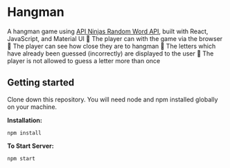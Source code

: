# Hangman

A hangman game using [API Ninjas Random Word API](https://api-ninjas.com/api/randomword), built with React, JavaScript, and Material UI  The player can with the game via the browser  The player can see how close they are to hangman  The letters which have already been guessed (incorrectly) are displayed to the user  The player is not allowed to guess a letter more than once

## Getting started

Clone down this repository. You will need node and npm installed globally on your machine.

**Installation:**

```
npm install
```

**To Start Server:**

```
npm start
```
